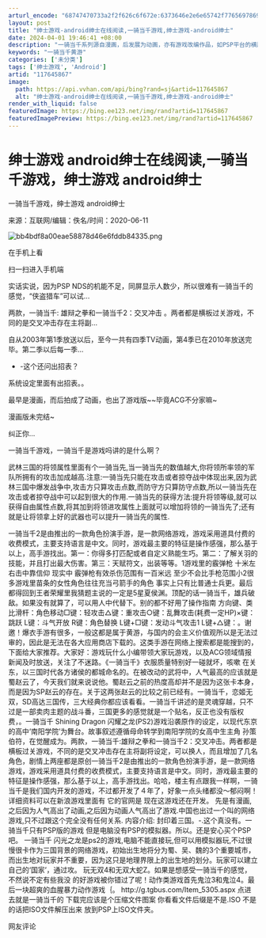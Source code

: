 ```yaml
---
arturl_encode: "68747470733a2f2f626c6f672e:6373646e2e6e65742f77656978696e5f34323338373331392f:61727469636c652f64657461696c732f313137363435383637"
layout: post
title: "绅士游戏-android绅士在线阅读,一骑当千游戏,绅士游戏-android绅士"
date: 2024-04-01 19:46:41 +08:00
description: "一骑当千系列源自漫画，后发展为动画，亦有游戏改编作品，如PSP平台的横版过关游戏。游戏强调操作感，其"
keywords: "一骑当千黄游"
categories: ['未分类']
tags: ['绅士游戏', 'Android']
artid: "117645867"
image:
  path: https://api.vvhan.com/api/bing?rand=sj&artid=117645867
  alt: "绅士游戏-android绅士在线阅读,一骑当千游戏,绅士游戏-android绅士"
render_with_liquid: false
featuredImage: https://bing.ee123.net/img/rand?artid=117645867
featuredImagePreview: https://bing.ee123.net/img/rand?artid=117645867
---
```


# 绅士游戏 android绅士在线阅读,一骑当千游戏，绅士游戏 android绅士

一骑当千游戏，绅士游戏 android绅士

来源：互联网/编辑：佚名/时间：2020-06-11

![bb4bdf8a00eae58878d46e6fddb84335.png](https://i-blog.csdnimg.cn/blog_migrate/64e719fb13dc36d6f9baf5eaaf1cb785.jpeg)

在手机上看

扫一扫进入手机端

实话实说，因为PSP NDS的机能不足，同屏显示人数少，所以很难有一骑当千的感觉，“侠盗猎车”可以试...

两款，一骑当千: 雄辩之拳和一骑当千2：交叉冲击 。两者都是横板过关游戏，不同的是交叉冲击存在主将副...

自从2003年第1季放送以后，至今一共有四季TV动画，第4季已在2010年放送完毕。第二季以后每一季...

- -这个还问出招表？

系统设定里面有出招表。。

最早是漫画，而后拍成了动画，也出了游戏版~~毕竟ACG不分家嘛~

漫画版未完结~

纠正你...

一骑当千游戏，一骑当千是游戏吗讲的是什么啊？

武林三国的将领属性里面有个一骑当先,当一骑当先的数值越大,你将领所率领的军队所拥有的攻击加成越高.注意:一骑当先只能在攻击或者掠夺战中体现出来,因为武林三国中爆发战争中,攻击方只算攻击点数,而防守方只算防守点数,所以一骑当先在攻击或者掠夺战中可以起到很大的作用.一骑当先的获得方法:提升将领等级,就可以获得自由属性点数,将其加到将领进攻属性上面就可以增加将领的一骑当先了;还有就是让将领拿上好的武器也可以提升一骑当先的属性.

一骑当千2是由推出的一款角色扮演手游，是一款网络游戏，游戏采用道具付费的收费模式，主要支持语言是中文。同时，游戏最主要的特征是操作感强，那么基于以上，高手游找出。第一：你得多打匹配或者自定义熟能生巧。第二：了解关羽的技能，并且打出最大伤害。第三：天赋符文，出装等等。1游戏里的霰弹枪 十米左右击中靠信仰 现实中 霰弹枪有效杀伤范围有一百米远 至少不会比手枪范围小2很多游戏里苗条的女性角色往往充当弓箭手的角色 事实上只有比普通士兵更。最后都得回到王者荣耀里我猜题主说的一定是5星夏侯渊。顶配的话一骑当千，雄兵破敌。如果没有就算了，可以用人中代替下。别的都不好用了操作指南 方向键、类比滑杆：角色移动□键：轻攻击△键：重攻击○键：乱舞攻击(耗费一定HP)×键：跳跃 L键：斗气开放 R键：角色替换 L键+□键：发动斗气攻击1 L键+△键：。谢邀！爆衣手游有很多，一般这都是属于黄游，与国内的会主义价值观所以是无法过审的，因此是无法在各大应用商店下载的。这类手游在网络上搜索都是能搜到的，下面给大家推荐。大家好：游戏玩什么小编带领大家玩游戏，以及ACG领域情报新闻及时放送，关注了不迷路。《一骑当千》衣服质量特别好一碰就坏，咳嗽 在关东，以三国时代各方诸侯的都城命名的。在被改动的武将中，人气最高的应该就是蜀赵云了，今天我们就来说说他。蜀赵云之前的热度高却并不是因为这张卡本身，而是因为SP赵云的存在。关于这两张赵云的比较之前已经有。一骑当千，恋姬无双，SD高达三国传，三大经典你都应该看看。一骑当千讲述的是灵魂穿越，只不过是一部卖肉主题的战斗番，三国更多的感觉就是一个贴名，反正也没有版权费，。一骑当千 Shining Dragon 闪耀之龙(PS2)游戏沿袭原作的设定，以现代东京的高中‘南阳学院’为舞台。故事叙述遵循母命转学到南阳学院的女高中生主角 孙策伯符，在觉醒成为。两款，一骑当千:雄辩之拳和一骑当千2：交叉冲击。两者都是横板过关游戏，不同的是交叉冲击存在主将副将设定，可以换人，而且增加了几名角色，剧情上两座都是原创一骑当千2是由推出的一款角色扮演手游，是一款网络游戏，游戏采用道具付费的收费模式，主要支持语言是中文。同时，游戏最主要的特征是操作感强，那么基于以上，高手游找出。哈哈，楼主有点跟我一样啊，一骑当千是我们国内开发的游戏，不过都开发了４年了，好象一点头绪都没～郁闷啊！详细资料可以在新浪游戏里面有 它的官网是 现在这游戏还在开发。 先是有漫画,之后因为人气高出了动画,之后因为动画人气高出了游戏.中国也出过一个叫的网络游戏,只不过跟这个完全没有任何关系. 内容介绍: 封印着三国。-.这个真没有。一骑当千只有PSP版的游戏 但是电脑没有PSP的模拟器。所以。还是安心买个PSP吧。 一骑当千 闪光之龙是ps2的游戏,电脑不能直接玩,但可以用模拟器玩,不过很慢很卡作为三国背景的网络游戏，初始出生地将分为蜀、吴、魏的3个重要城市，而出生地对玩家并不重要，因为这只是地理界限上的出生地的划分。玩家可以建立自己的‘国家’，通过攻。 玩无双4和无双大蛇Z。如果是想感受一骑当千的感觉，不然说不定有些我没 的好游戏被你错过了呢！动作类游戏首先鬼泣3和鬼泣4。最后一块超爽的血腥暴力动作游戏｛。 http:\/\/g.tgbus.com\/Item\_5305.aspx 点进去就是一骑当千的 下载完应该是个压缩文件图案 你看看文件后缀是不是.ISO 不是的话把ISO文件解压出来 放到PSP上ISO文件夹。

网友评论